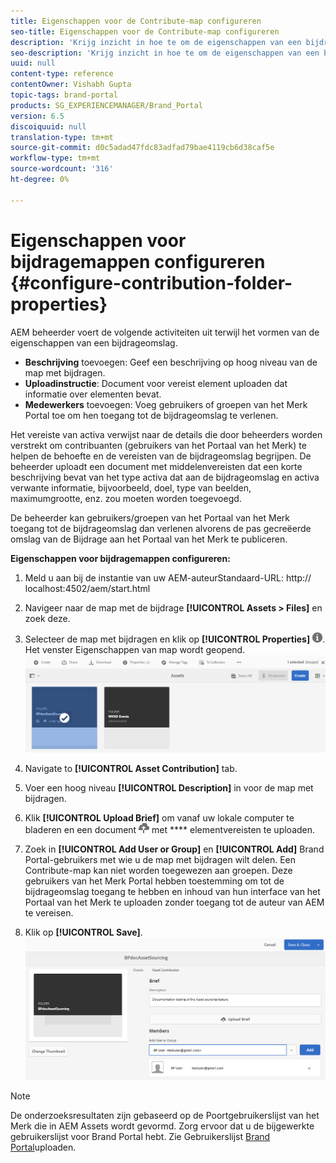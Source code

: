 ```yaml
---
title: Eigenschappen voor de Contribute-map configureren
seo-title: Eigenschappen voor de Contribute-map configureren
description: 'Krijg inzicht in hoe te om de eigenschappen van een bijdrageomslag in AEM Assets te vormen. '
seo-description: 'Krijg inzicht in hoe te om de eigenschappen van een bijdrageomslag in AEM Assets te vormen. '
uuid: null
content-type: reference
contentOwner: Vishabh Gupta
topic-tags: brand-portal
products: SG_EXPERIENCEMANAGER/Brand_Portal
version: 6.5
discoiquuid: null
translation-type: tm+mt
source-git-commit: d0c5adad47fdc83adfad79bae4119cb6d38caf5e
workflow-type: tm+mt
source-wordcount: '316'
ht-degree: 0%

---
```



# Eigenschappen voor bijdragemappen configureren {#configure-contribution-folder-properties}

AEM beheerder voert de volgende activiteiten uit terwijl het vormen van de eigenschappen van een bijdrageomslag.

* **Beschrijving** toevoegen: Geef een beschrijving op hoog niveau van de map met bijdragen.
* **Uploadinstructie**:  Document voor vereist element uploaden dat informatie over elementen bevat.
* **Medewerkers** toevoegen: Voeg gebruikers of groepen van het Merk Portal toe om hen toegang tot de bijdrageomslag te verlenen.

Het vereiste van activa verwijst naar de details die door beheerders worden verstrekt om contribuanten (gebruikers van het Portaal van het Merk) te helpen de behoefte en de vereisten van de bijdrageomslag begrijpen. De beheerder uploadt een document met middelenvereisten dat een korte beschrijving bevat van het type activa dat aan de bijdrageomslag en activa verwante informatie, bijvoorbeeld, doel, type van beelden, maximumgrootte, enz. zou moeten worden toegevoegd.

De beheerder kan gebruikers/groepen van het Portaal van het Merk toegang tot de bijdrageomslag dan verlenen alvorens de pas gecreëerde omslag van de Bijdrage aan het Portaal van het Merk te publiceren.

**Eigenschappen voor bijdragemappen configureren:**
1. Meld u aan bij de instantie van uw AEM-auteurStandaard-URL: http:// localhost:4502/aem/start.html
1. Navigeer naar de map met de bijdrage **[!UICONTROL Assets > Files]** en zoek deze.
1. Selecteer de map met bijdragen en klik op **[!UICONTROL Properties]** ![](assets/properties.png). Het venster Eigenschappen van map wordt geopend.
   ![](assets/contribution-folder-property1.png)
1. Navigate to **[!UICONTROL Asset Contribution]** tab.
1. Voer een hoog niveau **[!UICONTROL Description]** in voor de map met bijdragen.
1. Klik **[!UICONTROL Upload Brief]** om vanaf uw lokale computer te bladeren en een document ![](assets/upload.png) met **** elementvereisten te uploaden.
1. Zoek in **[!UICONTROL Add User or Group]** en **[!UICONTROL Add]** Brand Portal-gebruikers met wie u de map met bijdragen wilt delen. Een Contribute-map kan niet worden toegewezen aan groepen.
Deze gebruikers van het Merk Portal hebben toestemming om tot de bijdrageomslag toegang te hebben en inhoud van hun interface van het Portaal van het Merk te uploaden zonder toegang tot de auteur van AEM te vereisen.

1. Klik op **[!UICONTROL Save]**.
   ![](assets/contribution-folder-property2.png)

>[!NOTE]
>
>De onderzoeksresultaten zijn gebaseerd op de Poortgebruikerslijst van het Merk die in AEM Assets wordt gevormd. Zorg ervoor dat u de bijgewerkte gebruikerslijst voor Brand Portal hebt. Zie Gebruikerslijst [Brand Portal](brand-portal-configure-asset-sourcing.md)uploaden.

